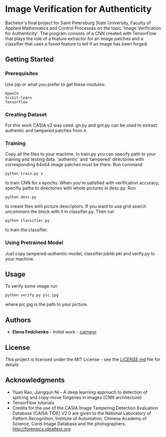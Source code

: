 # Image Verification for Authenticity

Bachelor's final project for Saint Petersburg State University, Faculty of Applied Mathematics and Control Processes on the topic 'Image Verification for Authenticity'. The program consists of a CNN created with TensorFlow that plays the role of a feature extractor for an image patches and a classifier that uses a fused feature to tell if an image has been forged.

## Getting Started

### Prerequisites

Use pip or what you prefer to get these modules:

```
OpenCV
Scikit-learn
TensorFlow
```

### Creating Dataset
For this work CASIA v2 was used. gn.py and gnt.py can be used to extract authentic and tampered patches from it.

### Training
Copy all the files to your machine. In train.py you can specify path to your training and testing data. 'authentic' and 'tampered' directories with corresponding 64x64 image patches must be there. Run command

```
python train.py x
```

to train CNN for x epochs. When you're satisfied with verification accuracy, specifiy paths to directories with whole pictures in desc.py. Run

```
python desc.py
```

to create files with picture descriptors. If you want to use grid search uncomment the block with it in classifier.py. Then run

```
python classifier.py
```

to train the classifier.

### Using Pretrained Model
Just copy tampered-authentic-model, classifier.joblib.pkl and verify.py to your machine. 

## Usage

To verify some image run 

```
python verify.py pic.jpg
```

where pic.jpg is the path to your picture.

## Authors

* **Elena Fedchenko** - *Initial work* - [carnwyr](https://github.com/carnwyr)

## License

This project is licensed under the MIT License - see the [LICENSE.md](LICENSE.md) file for details

## Acknowledgments

* Yuan Rao, Jiangqun Ni - A deep learning approach to detection of splicing and copy-move forgeries in images (CNN architecture)
* TensorFlow tutorials
* Credits for the use of the CASIA Image Tampering Detection Evaluation Database (CAISA TIDE) V2.0 are given to the National Laboratory of Pattern Recognition, Institute of Automation, Chinese Academy of Science, Corel Image Database and the photographers. http://forensics.idealtest.org

